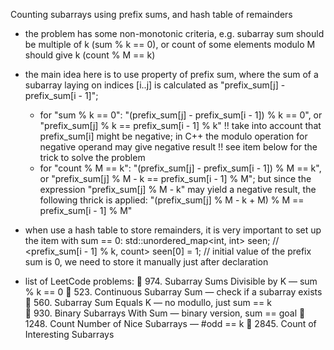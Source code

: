 Counting subarrays using prefix sums, and hash table of remainders
- the problem has some non-monotonic criteria, e.g. subarray sum should be multiple of k (sum % k == 0),
  or count of some elements modulo M should give k (count % M == k)
- the main idea here is to use property of prefix sum, where the sum of a subarray laying on indices [i..j]
  is calculated as "prefix_sum[j] - prefix_sum[i - 1]";
  - for "sum % k == 0": "(prefix_sum[j] - prefix_sum[i - 1]) % k == 0", or "prefix_sum[j] % k == prefix_sum[i - 1] % k"
    !! take into account that prefix_sum[i] might be negative; in C++ the modulo operation for negative operand may give negative result
    !! see item below for the trick to solve the problem 
  - for "count % M == k": "(prefix_sum[j] - prefix_sum[i - 1]) % M == k", or "prefix_sum[j] % M - k == prefix_sum[i - 1] % M";
    but since the expression "prefix_sum[j] % M - k" may yield a negative result, the following thrick is applied:
    "(prefix_sum[j] % M - k + M) % M == prefix_sum[i - 1] % M"
- when use a hash table to store remainders, it is very important to set up the item with sum == 0:
        std::unordered_map<int, int> seen;  // <prefix_sum[i - 1] % k, count>
        seen[0] = 1;  // initial value of the prefix sum is 0, we need to store it manually just after declaration

- list of LeetCode problems:
  🔸 974. Subarray Sums Divisible by K — sum % k == 0
  🔸 523. Continuous Subarray Sum — check if a subarray exists
  🔸 560. Subarray Sum Equals K — no modullo, just sum == k  
  🔸 930. Binary Subarrays With Sum — binary version, sum == goal
  🔸 1248. Count Number of Nice Subarrays — #odd == k
  🔸 2845. Count of Interesting Subarrays
